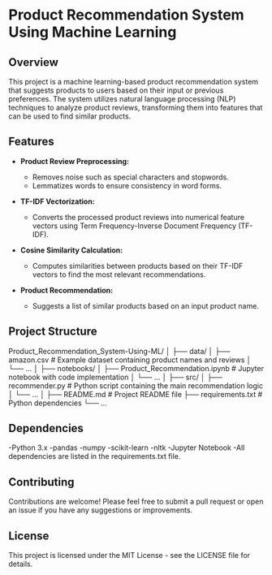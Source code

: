# **Product Recommendation System Using Machine Learning**

## **Overview**
This project is a machine learning-based product recommendation system that suggests products to users based on their input or previous preferences. The system utilizes natural language processing (NLP) techniques to analyze product reviews, transforming them into features that can be used to find similar products.

## **Features**
- **Product Review Preprocessing:** 
  - Removes noise such as special characters and stopwords.
  - Lemmatizes words to ensure consistency in word forms.
  
- **TF-IDF Vectorization:**
  - Converts the processed product reviews into numerical feature vectors using Term Frequency-Inverse Document Frequency (TF-IDF).
  
- **Cosine Similarity Calculation:**
  - Computes similarities between products based on their TF-IDF vectors to find the most relevant recommendations.

- **Product Recommendation:**
  - Suggests a list of similar products based on an input product name.

## **Project Structure**
Product_Recommendation_System-Using-ML/
│
├── data/
│ ├── amazon.csv # Example dataset containing product names and reviews
│ └── ...
│
├── notebooks/
│ ├── Product_Recommendation.ipynb # Jupyter notebook with code implementation
│ └── ...
│
├── src/
│ ├── recommender.py # Python script containing the main recommendation logic
│ └── ...
│
├── README.md # Project README file
├── requirements.txt # Python dependencies
└── ...

## **Dependencies**
-Python 3.x
-pandas
-numpy
-scikit-learn
-nltk
-Jupyter Notebook
-All dependencies are listed in the requirements.txt file.

## **Contributing**
Contributions are welcome! Please feel free to submit a pull request or open an issue if you have any suggestions or improvements.

## **License**
This project is licensed under the MIT License - see the LICENSE file for details.
